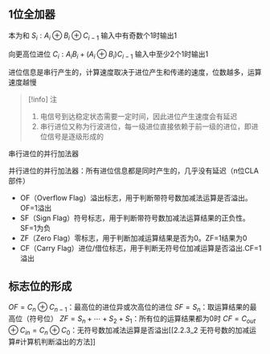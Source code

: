 ## 1位全加器

本为和 $S_i:A_i\oplus B_i\oplus C_{i-1}$ 输入中有奇数个1时输出1

向更高位进位 $C_i:A_iB_i+(A_i\oplus B_i)C_{i-1}$ 输入中至少2个1时输出1

进位信息是串行产生的，计算速度取决于进位产生和传递的速度，位数越多，运算速度越慢

>[!info] 注
>1. 电信号到达稳定状态需要一定时间，因此进位产生速度会有延迟
>2. 串行进位又称为行波进位，每一级进位直接依赖于前一级的进位，即进位信号是逐级形成的

串行进位的并行加法器

并行进位的并行加法器：所有进位信息都是同时产生的，几乎没有延迟（n位CLA部件）

+ OF（Overflow Flag）溢出标志，用于判断带符号数加减法运算是否溢出。OF=1溢出
+ SF（Sign Flag）符号标志，用于判断带符号数加减法运算结果的正负性。SF=1为负
+ ZF（Zero Flag）零标志，用于判断加减运算结果是否为0。ZF=1结果为0
+ CF（Carry Flag）进位/借位标志，用于判断无符号位加减运算是否溢出.CF=1溢出

## 标志位的形成

$OF=C_n\oplus C_{n-1}$：最高位的进位异或次高位的进位
$SF=S_n$：取运算结果的最高位（符号位）
$ZF=S_n+\cdots+S_2+S_1$：所有位的运算结果都为0时
$CF=C_{out}\oplus C_{in}=C_n\oplus C_0$：无符号数加减法运算是否溢出[[2.2.3_2 无符号数的加减运算#计算机判断溢出的方法]]

